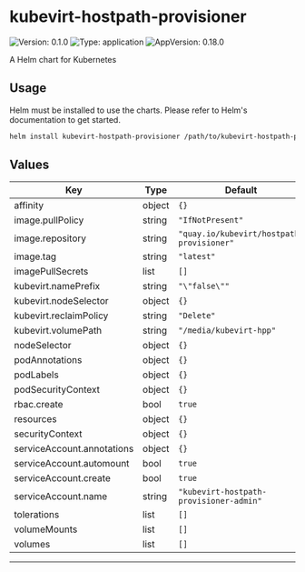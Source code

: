 # kubevirt-hostpath-provisioner

![Version: 0.1.0](https://img.shields.io/badge/Version-0.1.0-informational?style=flat-square) ![Type: application](https://img.shields.io/badge/Type-application-informational?style=flat-square) ![AppVersion: 0.18.0](https://img.shields.io/badge/AppVersion-0.18.0-informational?style=flat-square)

A Helm chart for Kubernetes

## Usage

Helm must be installed to use the charts. Please refer to Helm's documentation to get started.

```bash
helm install kubevirt-hostpath-provisioner /path/to/kubevirt-hostpath-provisioner-0.1.0.tgz --namespace kubevirt-hostpath-provisioner
```

## Values

| Key | Type | Default | Description |
|-----|------|---------|-------------|
| affinity | object | `{}` |  |
| image.pullPolicy | string | `"IfNotPresent"` |  |
| image.repository | string | `"quay.io/kubevirt/hostpath-provisioner"` |  |
| image.tag | string | `"latest"` |  |
| imagePullSecrets | list | `[]` |  |
| kubevirt.namePrefix | string | `"\"false\""` |  |
| kubevirt.nodeSelector | object | `{}` |  |
| kubevirt.reclaimPolicy | string | `"Delete"` |  |
| kubevirt.volumePath | string | `"/media/kubevirt-hpp"` |  |
| nodeSelector | object | `{}` |  |
| podAnnotations | object | `{}` |  |
| podLabels | object | `{}` |  |
| podSecurityContext | object | `{}` |  |
| rbac.create | bool | `true` |  |
| resources | object | `{}` |  |
| securityContext | object | `{}` |  |
| serviceAccount.annotations | object | `{}` |  |
| serviceAccount.automount | bool | `true` |  |
| serviceAccount.create | bool | `true` |  |
| serviceAccount.name | string | `"kubevirt-hostpath-provisioner-admin"` |  |
| tolerations | list | `[]` |  |
| volumeMounts | list | `[]` |  |
| volumes | list | `[]` |  |

----------------------------------------------